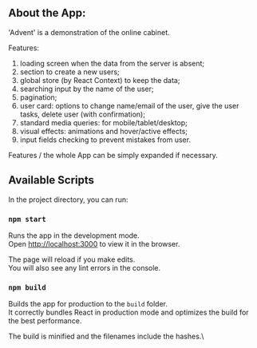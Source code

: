 ## About the App:
'Advent' is a demonstration of the online cabinet.

Features: 
1) loading screen when the data from the server is absent;
2) section to create a new users;
3) global store (by React Context) to keep the data;
4) searching input by the name of the user;
5) pagination;
6) user card: options to change name/email of the user, give the user tasks, delete user (with confirmation);
7) standard media queries: for mobile/tablet/desktop;
8) visual effects: animations and hover/active effects;
9) input fields checking to prevent mistakes from user.

Features / the whole App can be simply expanded if necessary.

## Available Scripts
In the project directory, you can run:

### `npm start`

Runs the app in the development mode.\
Open [http://localhost:3000](http://localhost:3000) to view it in the browser.

The page will reload if you make edits.\
You will also see any lint errors in the console.

### `npm build`

Builds the app for production to the `build` folder.\
It correctly bundles React in production mode and optimizes the build for the best performance.

The build is minified and the filenames include the hashes.\

